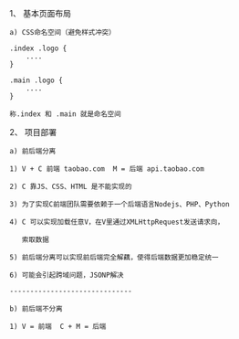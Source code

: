 1、 基本页面布局
	
    a) CSS命名空间（避免样式冲突）

    .index .logo {
    	....
    }

    .main .logo {
    	....
    }

    称.index 和 .main 就是命名空间
2、 项目部署

    a) 前后端分离

    1) V + C 前端 taobao.com  M = 后端 api.taobao.com

    2) C 靠JS、CSS、HTML 是不能实现的

    3) 为了实现C前端团队需要依赖于一个后端语言Nodejs、PHP、Python

    4) C 可以实现加载任意V，在V里通过XMLHttpRequest发送请求向，

   	   索取数据

   	5) 前后端分离可以实现前后端完全解藕，使得后端数据更加稳定统一

   	6) 可能会引起跨域问题，JSONP解决

   	------------------------------

    b) 前后端不分离

    1) V = 前端  C + M = 后端